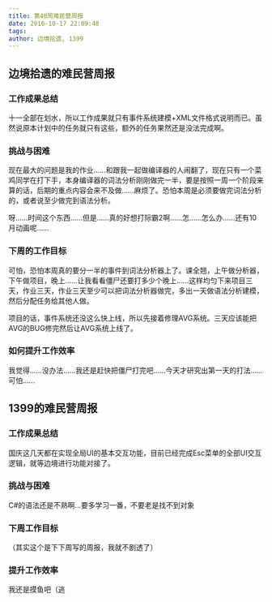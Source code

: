 ```yaml
---
title: 第40周难民营周报
date: 2016-10-17 22:09:48
tags:
author: 边境拾遗, 1399
---
```


## 边境拾遗的难民营周报

### 工作成果总结
十一全部在划水，所以工作成果就只有事件系统建模+XML文件格式说明而已。虽然说原本计划中的任务就只有这些，额外的任务果然还是没法完成啊。

### 挑战与困难
现在最大的问题是我的作业……和跟我一起做编译器的人闹翻了，现在只有一个菜鸡同学在打下手，本身编译器的词法分析刚刚做完一半，要是按照一周一个阶段来算的话，后期的重点内容会来不及做……麻烦了。恐怕本周是必须要做完词法分析的，或者说至少做完到语法分析。

呀……时间这个东西……但是……真的好想打际霸2啊……怎……怎么办……还有10月动画呢……
### 下周的工作目标
可怕，恐怕本周真的要分一半的事件到词法分析器上了。课全翘，上午做分析器，下午做项目，晚上……让我看看僵尸还要打多少个晚上……这样均匀下来项目三天，作业三天，作业三天至少可以把词法分析器做完，多出一天做语法分析建模，然后分配任务给其他人做。

项目的话，事件系统还没这么快上线，所以先接着修理AVG系统。三天应该能把AVG的BUG修完然后让AVG系统上线了。
### 如何提升工作效率

我觉得……没办法……我还是赶快把僵尸打完吧……今天才研究出第一天的打法……可怕……

## 1399的难民营周报

### 工作成果总结

国庆这几天都在实现全局UI的基本交互功能，目前已经完成Esc菜单的全部UI交互逻辑，就等边境进行功能对接了。

### 挑战与困难

C#的语法还是不熟啊...要多学习一番，不要老是找不到对象

### 下周工作目标

（其实这个是下下周写的周报，我就不剧透了）

### 提升工作效率

我还是摸鱼吧（逃